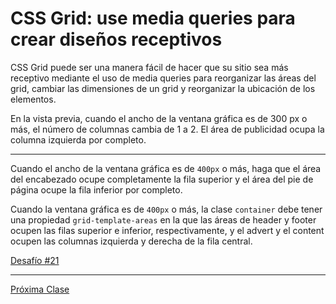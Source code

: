 # CSS Grid: use media queries para crear diseños receptivos

CSS Grid puede ser una manera fácil de hacer que su sitio sea más receptivo mediante el uso de media queries para reorganizar las áreas del grid, cambiar las dimensiones de un grid y reorganizar la ubicación de los elementos.

En la vista previa, cuando el ancho de la ventana gráfica es de 300 px o más, el número de columnas cambia de 1 a 2. El área de publicidad ocupa la columna izquierda por completo.

----

Cuando el ancho de la ventana gráfica es de `400px` o más, haga que el área del encabezado ocupe completamente la fila superior y el área del pie de página ocupe la fila inferior por completo.

Cuando la ventana gráfica es de `400px` o más, la clase `container` debe tener una propiedad `grid-template-areas` en la que las áreas de header y footer ocupen las filas superior e inferior, respectivamente, y el advert y el content ocupen las columnas izquierda y derecha de la fila central.

[Desafío #21](https://codepen.io/sebastiantorres86/pen/abOmpKd?editors=1100)

----
[Próxima Clase](#)